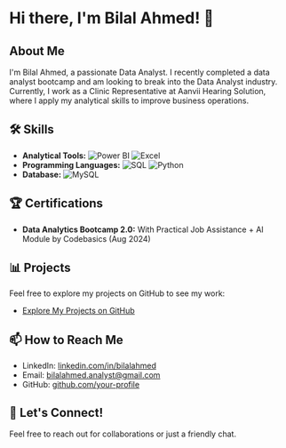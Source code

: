 # Hi there, I'm Bilal Ahmed! 👋

## About Me

I'm Bilal Ahmed, a passionate Data Analyst. I recently completed a data analyst bootcamp and am looking to break into the Data Analyst industry. Currently, I work as a Clinic Representative at Aanvii Hearing Solution, where I apply my analytical skills to improve business operations.

## 🛠 Skills

- **Analytical Tools:**
  ![Power BI](https://img.shields.io/badge/PowerBI-F2C811?style=for-the-badge&logo=powerbi&logoColor=white)
  ![Excel](https://img.shields.io/badge/Excel-217346?style=for-the-badge&logo=microsoft-excel&logoColor=white)
- **Programming Languages:**
  ![SQL](https://img.shields.io/badge/SQL-4479A1?style=for-the-badge&logo=sql&logoColor=white)
  ![Python](https://img.shields.io/badge/Python-3776AB?style=for-the-badge&logo=python&logoColor=white)
- **Database:**
  ![MySQL](https://img.shields.io/badge/MySQL-4479A1?style=for-the-badge&logo=mysql&logoColor=white)

## 🏆 Certifications

- **Data Analytics Bootcamp 2.0:** With Practical Job Assistance + AI Module by Codebasics (Aug 2024)

## 📊 Projects

Feel free to explore my projects on GitHub to see my work:

- [Explore My Projects on GitHub](https://github.com/BilalAhmed18?tab=repositories)

## 📫 How to Reach Me

- LinkedIn: [linkedin.com/in/bilalahmed](https://linkedin.com/in/bilalahmed)
- Email: [bilalahmed.analyst@gmail.com](mailto:bilalahmed.analyst@gmail.com)
- GitHub: [github.com/your-profile](https://github.com/your-profile)

## 💬 Let's Connect!

Feel free to reach out for collaborations or just a friendly chat.
